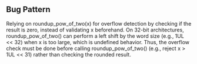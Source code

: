 ## Bug Pattern

Relying on roundup_pow_of_two(x) for overflow detection by checking if the result is zero, instead of validating x beforehand. On 32-bit architectures, roundup_pow_of_two() can perform a left shift by the word size (e.g., 1UL << 32) when x is too large, which is undefined behavior. Thus, the overflow check must be done before calling roundup_pow_of_two() (e.g., reject x > 1UL << 31) rather than checking the rounded result.
